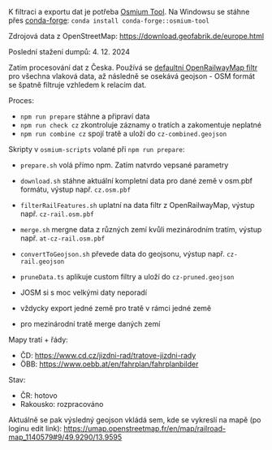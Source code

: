 K filtraci a exportu dat je potřeba [Osmium Tool](https://osmcode.org/osmium-tool/). Na Windowsu se stáhne přes [conda-forge](https://conda-forge.org/download/): `conda install conda-forge::osmium-tool`

Zdrojová data z OpenStreetMap: https://download.geofabrik.de/europe.html

Poslední stažení dumpů: 4. 12. 2024

Zatím procesování dat z Česka. Používá se [defaultní OpenRailwayMap filtr](https://github.com/OpenRailwayMap/OpenRailwayMap-CartoCSS/blob/master/SETUP.md#load-osm-data-into-the-database) pro všechna vlaková data, až následně se osekává geojson - OSM formát se špatně filtruje vzhledem k relacím dat.

Proces:
- `npm run prepare` stáhne a připraví data
- `npm run check cz` zkontroluje záznamy o tratích a zakomentuje neplatné
- `npm run combine cz` spojí tratě a uloží do `cz-combined.geojson`

Skripty v `osmium-scripts` volané při `npm run prepare`:
- `prepare.sh` volá přímo npm. Zatím natvrdo vepsané parametry
- `download.sh` stáhne aktuální kompletní data pro dané země v osm.pbf formátu, výstup např. `cz.osm.pbf`
- `filterRailFeatures.sh` uplatní na data filtr z OpenRailwayMap, výstup např. `cz-rail.osm.pbf`
- `merge.sh` mergne data z různých zemí kvůli mezinárodním tratím, výstup např. `at-cz-rail.osm.pbf`
- `convertToGeojson.sh` převede data do geojsonu, výstup např. `cz-rail.geojson`
- `pruneData.ts` aplikuje custom filtry a uloží do `cz-pruned.geojson`


- JOSM si s moc velkými daty neporadí
- vždycky export jedné země pro tratě v rámci jedné země
- pro mezinárodní tratě merge daných zemí

Mapy tratí + řády:
- ČD: https://www.cd.cz/jizdni-rad/tratove-jizdni-rady
- ÖBB: https://www.oebb.at/en/fahrplan/fahrplanbilder

Stav:
- ČR: hotovo
- Rakousko: rozpracováno


Aktuálně se pak výsledný geojson vkládá sem, kde se vykreslí na mapě (po loginu edit link): https://umap.openstreetmap.fr/en/map/railroad-map_1140579#9/49.9290/13.9595
